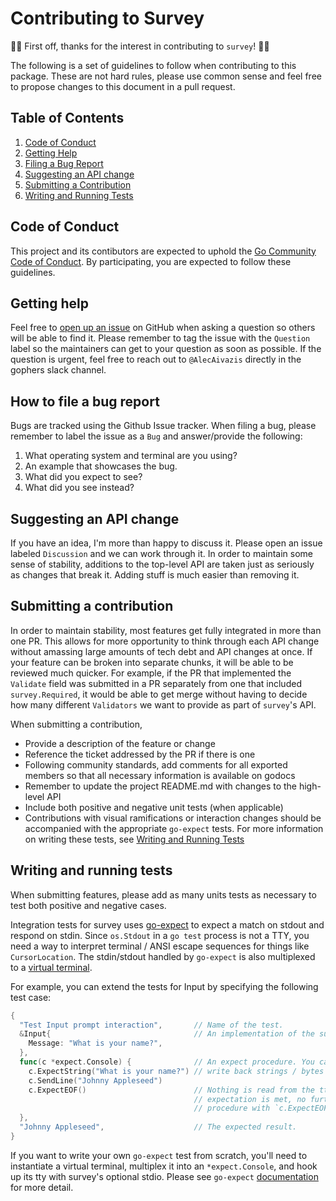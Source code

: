 # Contributing to Survey

🎉🎉 First off, thanks for the interest in contributing to `survey`! 🎉🎉

The following is a set of guidelines to follow when contributing to this package. These are not hard rules, please use common sense and feel free to propose changes to this document in a pull request.

## Table of Contents

1. [Code of Conduct](#code-of-conduct)
1. [Getting Help](#getting-help)
1. [Filing a Bug Report](#how-to-file-a-bug-report)
1. [Suggesting an API change](#suggesting-an-api-change)
1. [Submitting a Contribution](#submitting-a-contribution)
1. [Writing and Running Tests](#writing-and-running-tests)

## Code of Conduct

This project and its contibutors are expected to uphold the [Go Community Code of Conduct](https://golang.org/conduct). By participating, you are expected to follow these guidelines.

## Getting help

Feel free to [open up an issue](https://github.com/AlecAivazis/survey/issues/new) on GitHub when asking a question so others will be able to find it. Please remember to tag the issue with the `Question` label so the maintainers can get to your question as soon as possible. If the question is urgent, feel free to reach out to `@AlecAivazis` directly in the gophers slack channel.

## How to file a bug report

Bugs are tracked using the Github Issue tracker. When filing a bug, please remember to label the issue as a `Bug` and answer/provide the following:
1. What operating system and terminal are you using?
1. An example that showcases the bug.
1. What did you expect to see?
1. What did you see instead?

## Suggesting an API change

If you have an idea, I'm more than happy to discuss it. Please open an issue labeled `Discussion` and we can work through it. In order to maintain some sense of stability, additions to the top-level API are taken just as seriously as changes that break it. Adding stuff is much easier than removing it.

## Submitting a contribution

In order to maintain stability, most features get fully integrated in more than one PR. This allows for more opportunity to think through each API change without amassing large amounts of tech debt and API changes  at once. If your feature can be broken into separate chunks, it will be able to be reviewed much quicker. For example, if the PR that implemented the `Validate` field was submitted in a PR separately from one that included `survey.Required`, it would be able to get merge without having to decide how many different `Validators` we want to provide as part of `survey`'s API.

When submitting a contribution,
  *  Provide a description of the feature or change
  *  Reference the ticket addressed by the PR if there is one
  *  Following community standards, add comments for all exported members so that all necessary information is available on godocs
  *  Remember to update the project README.md with changes to the high-level API
  *  Include both positive and negative unit tests (when applicable)
  *  Contributions with visual ramifications or interaction changes should be accompanied with the appropriate `go-expect` tests. For more information on writing these tests, see [Writing and Running Tests](#writing-and-running-tests)


## Writing and running tests

When submitting features, please add as many units tests as necessary to test both positive and negative cases.

Integration tests for survey uses [go-expect](https://github.com/Netflix/go-expect) to expect a match on stdout and respond on stdin. Since `os.Stdout` in a `go test` process is not a TTY, you need a way to interpret terminal / ANSI escape sequences for things like `CursorLocation`. The stdin/stdout handled by `go-expect` is also multiplexed to a [virtual terminal](https://github.com/hinshun/vt10x).

For example, you can extend the tests for Input by specifying the following test case:

```go
{
  "Test Input prompt interaction",       // Name of the test.
  &Input{                                // An implementation of the survey.Prompt interface.
    Message: "What is your name?",
  },
  func(c *expect.Console) {              // An expect procedure. You can expect strings / regexps and
    c.ExpectString("What is your name?") // write back strings / bytes to its psuedoterminal for survey.
    c.SendLine("Johnny Appleseed")
    c.ExpectEOF()                        // Nothing is read from the tty without an expect, and once an
                                         // expectation is met, no further bytes are read. End your
                                         // procedure with `c.ExpectEOF()` to read until survey finishes.
  },
  "Johnny Appleseed",                    // The expected result.
}
```

If you want to write your own `go-expect` test from scratch, you'll need to instantiate a virtual terminal,
multiplex it into an `*expect.Console`, and hook up its tty with survey's optional stdio. Please see `go-expect`
[documentation](https://godoc.org/github.com/Netflix/go-expect) for more detail.


